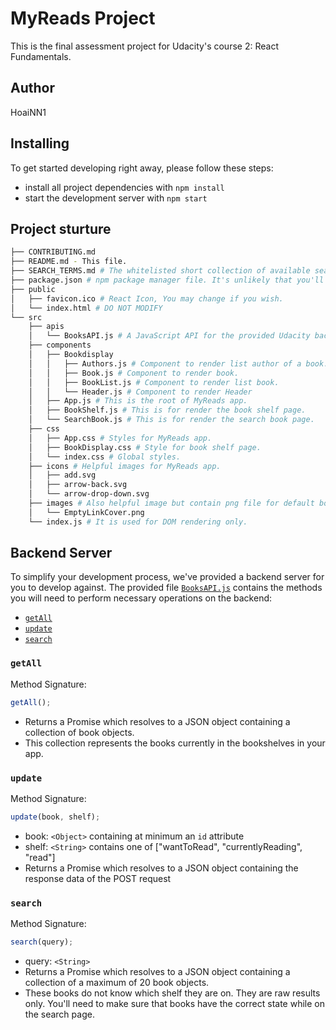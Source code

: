 # MyReads Project

This is the final assessment project for Udacity's course 2: React Fundamentals.

## Author

HoaiNN1

## Installing
To get started developing right away, please follow these steps:

- install all project dependencies with `npm install`
- start the development server with `npm start`

## Project sturture

```bash
├── CONTRIBUTING.md
├── README.md - This file.
├── SEARCH_TERMS.md # The whitelisted short collection of available search terms for you to use with your app.
├── package.json # npm package manager file. It's unlikely that you'll need to modify this.
├── public
│   ├── favicon.ico # React Icon, You may change if you wish.
│   └── index.html # DO NOT MODIFY
└── src
    ├── apis
    │   └── BooksAPI.js # A JavaScript API for the provided Udacity backend.
    ├── components
    │   ├── Bookdisplay
    │   │   ├── Authors.js # Component to render list author of a book.
    │   │   ├── Book.js # Component to render book.
    │   │   ├── BookList.js # Component to render list book.
    │   │   └── Header.js # Component to render Header
    │   ├── App.js # This is the root of MyReads app.
    │   ├── BookShelf.js # This is for render the book shelf page.
    │   └── SearchBook.js # This is for render the search book page.
    ├── css
    │   ├── App.css # Styles for MyReads app.
    │   ├── BookDisplay.css # Style for book shelf page.
    │   └── index.css # Global styles.
    ├── icons # Helpful images for MyReads app.
    │   ├── add.svg
    │   ├── arrow-back.svg
    │   └── arrow-drop-down.svg
    ├── images # Also helpful image but contain png file for default book cover.
    │   └── EmptyLinkCover.png
    └── index.js # It is used for DOM rendering only.
```

## Backend Server

To simplify your development process, we've provided a backend server for you to develop against. The provided file [`BooksAPI.js`](src/BooksAPI.js) contains the methods you will need to perform necessary operations on the backend:

- [`getAll`](#getall)
- [`update`](#update)
- [`search`](#search)

### `getAll`

Method Signature:

```js
getAll();
```

- Returns a Promise which resolves to a JSON object containing a collection of book objects.
- This collection represents the books currently in the bookshelves in your app.

### `update`

Method Signature:

```js
update(book, shelf);
```

- book: `<Object>` containing at minimum an `id` attribute
- shelf: `<String>` contains one of ["wantToRead", "currentlyReading", "read"]
- Returns a Promise which resolves to a JSON object containing the response data of the POST request

### `search`

Method Signature:

```js
search(query);
```

- query: `<String>`
- Returns a Promise which resolves to a JSON object containing a collection of a maximum of 20 book objects.
- These books do not know which shelf they are on. They are raw results only. You'll need to make sure that books have the correct state while on the search page.
